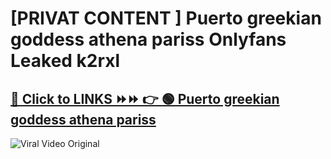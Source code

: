 
 # [PRIVAT CONTENT ] Puerto greekian goddess athena pariss Onlyfans Leaked k2rxl

## <h2><a href="https://clipsfans.com/Puerto_greekian_goddess_athena_pariss&ref=git">🔗 Click to LINKS ⏩⏩ 👉 🟢 Puerto greekian goddess athena pariss </a></h2>

<a href="https://clipsfans.com/Puerto_greekian_goddess_athena_pariss&ref=git" rel="nofollow" data-target="animated-image.originalLink"><img src="https://i.ibb.co.com/xMMVF88/686577567.gif" alt="Viral Video Original" style="max-width: 100%; display: inline-block;" data-target="animated-image.originalImage"></a>

